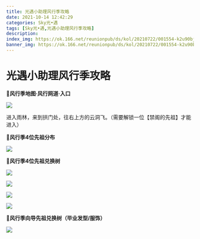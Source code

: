 ```yaml
---
title: 光遇小助理风行季攻略
date: 2021-10-14 12:42:29
categories: Sky光•遇
tags: [Sky光•遇,光遇小助理风行季攻略]
description: 
index_img: https://ok.166.net/reunionpub/ds/kol/20210722/001554-k2u90bj7ay.png?imageView&thumbnail=600x0&type=jpg
banner_img: https://ok.166.net/reunionpub/ds/kol/20210722/001554-k2u90bj7ay.png?imageView&thumbnail=600x0&type=jpg
---
```

# 光遇小助理风行季攻略
  

**💨风行季地图·风行网道·入口**

![](https://ok.166.net/reunionpub/ds/kol/20211014/114859-h7ria3yjkz.png)

进入雨林，来到拱门处，往右上方的云洞飞。（需要解锁一位【禁阁的先祖】才能进入）

  

 **💨风行季4位先祖分布**

![](https://ok.166.net/reunionpub/ds/kol/20211014/113927-1j75dkph4y.png)

  

 **💨风行季4位先祖兑换树**

![](https://ok.166.net/reunionpub/ds/kol/20211014/114047-pcsk035str.png)

![](https://ok.166.net/reunionpub/ds/kol/20211014/114105-wod2hcf1jp.png)

![](https://ok.166.net/reunionpub/ds/kol/20211014/114107-kuctjby7n8.png)

![](https://ok.166.net/reunionpub/ds/kol/20211014/114113-o3h49udmpz.png)

  

 **💨风行季向导先祖兑换树（毕业发型/服饰）**

![](https://ok.166.net/reunionpub/ds/kol/20211014/114155-8ry9m0lais.png)

  

